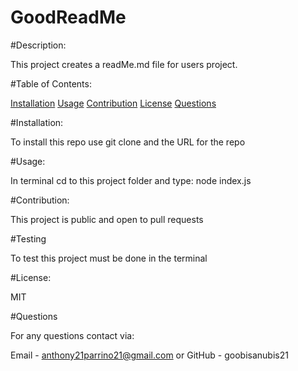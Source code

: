 # GoodReadMe

  #Description:

  This project creates a readMe.md file for users project.

  #Table of Contents:
  
  [Installation](#Installation)
  [Usage](#Usage)
  [Contribution](#Contribution)
  [License](#License)
  [Questions](#Questions)

  #Installation:

  To install this repo use git clone and the URL for the repo

  #Usage:

  In terminal cd to this project folder and type: node index.js

  #Contribution:

  This project is public and open to pull requests

  #Testing

  To test this project must be done in the terminal

  #License:

  MIT

  #Questions

  For any questions contact via:

  Email - anthony21parrino21@gmail.com
        or
  GitHub - goobisanubis21

